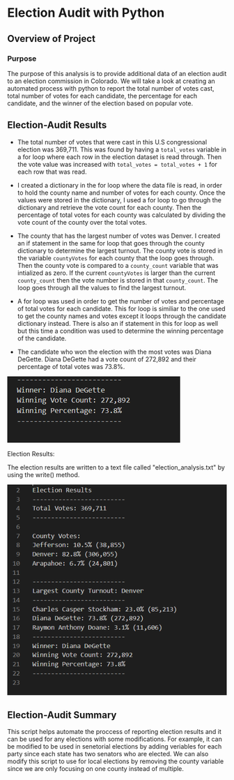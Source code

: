 # Election Audit with Python

## Overview of Project

### Purpose

The purpose of this analysis is to provide additional data of an election audit to an election commission in Colorado. 
We will take a look at creating an automated process with python to report the total number of votes cast, total number of votes for
each candidate, the percentage for each candidate, and the winner of the election based on popular vote.

## Election-Audit Results

- The total number of votes that were cast in this U.S congressional election was 369,711. This was found by having a `total_votes` variable in a for loop where each row in the election dataset is read through. 
  Then the vote value was increased with `total_votes = total_votes + 1` for each row that was read.
  
- I created a dictionary in the for loop where the data file is read, in order to hold the county name and number of votes for each county. Once the values were stored in the dictionary, I used a for loop to go through 
  the dictionary and retrieve the vote count for each county. Then the percentage of total votes for each county was calculated by dividing the vote count of the county over the total votes.
  
- The county that has the largest number of votes was Denver. I created an if statement in the same for loop that goes through the county dictionary to determine the largest turnout. 
  The county vote is stored in the variable `countyVotes` for each county that the loop goes through. Then the county vote is compared to a `county_count` variable that was intialized as zero. If the current `countyVotes` is
  larger than the current `county_count` then the vote number is stored in that `county_count`. The loop goes through all the values to find the largest turnout.

- A for loop was used in order to get the number of votes and percentage of total votes for each candidate. This for loop is similiar to the one used to get the county names and votes except it loops through the candidate dictionary instead.
  There is also an if statement in this for loop as well but this time a condition was used to determine the winning percentage of the candidate.

- The candidate who won the election with the most votes was Diana DeGette. Diana DeGette had a vote count of 272,892 and their percentage of total votes was 73.8%.

![winning_results.PNG](/Resources/winning_results.PNG)

Election Results:

The election results are written to a text file called "election_analysis.txt" by using the write() method.

![election_results.PNG](/Resources/election_results.PNG)

## Election-Audit Summary

This script helps automate the proccess of reporting election results and it can be used for any elections with some modifications. For example, it can be modified to be used in senetorial elections by adding veriables for each party since each state has two senators who are elected.
We can also modify this script to use for local elections by removing the county variable since we are only focusing on one county instead of multiple. 